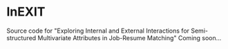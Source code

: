 # InEXIT
Source code for "Exploring Internal and External Interactions for Semi-structured Multivariate Attributes in Job-Resume Matching"
Coming soon...
